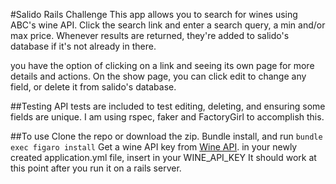 #Salido Rails Challenge
This app allows you to search for wines using ABC's wine API.
Click the search link and enter a search query, a min and/or max price.
Whenever results are returned, they're added to salido's database if
it's not already in there.

you have the option of clicking on a link and seeing its own page for more
details and actions. On the show page, you can click edit to change any field,
or delete it from salido's database.

##Testing
API tests are included to test editing, deleting, and ensuring some fields
are unique. I am using rspec, faker and FactoryGirl to accomplish this.

##To use
Clone the repo or download the zip. Bundle install,
and run `bundle exec figaro install`
Get a wine API key from [Wine API][wine-api].
in your newly created application.yml file, insert in your WINE_API_KEY
It should work at this point after you run it on a rails server.

[wine-api]: https://api.wine.com
